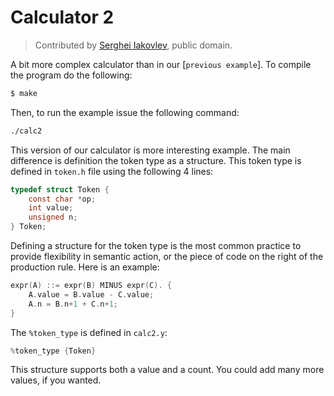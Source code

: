 # Calculator 2

> Contributed by [Serghei Iakovlev], public domain.

A bit more complex calculator than in our [`previous example`]. To compile the program do the following:

```sh
$ make
```

Then, to run the example issue the following command:

```sh
./calc2
```


This version of our calculator is more interesting example. The main difference is definition the token type as a structure. This token type is defined in `token.h` file using the following 4 lines:

``` c
typedef struct Token {
	const char *op;
	int value;
	unsigned n;
} Token;
```

Defining a structure for the token type is the most common practice to provide flexibility in semantic action, or the piece of code on the right of the production rule. Here is an example:

``` c
expr(A) ::= expr(B) MINUS expr(C). {
	A.value = B.value - C.value;
	A.n = B.n+1 + C.n+1;
}
```

The `%token_type` is defined in `calc2.y`:

``` c
%token_type {Token}
```

This structure supports both a value and a count.  You could add many more values, if you wanted.


<!-----------------------------------------------------------------------------
                               REFERENCE LINKS
------------------------------------------------------------------------------>

[previous example]: ../calc/ "A very simple calculator"
[Serghei Iakovlev]: https://github.com/sergeyklay "View Serghei Iakovlev's GitHub profile"
